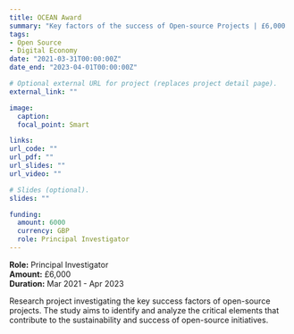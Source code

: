 ```yaml
---
title: OCEAN Award
summary: "Key factors of the success of Open-source Projects | £6,000 | Principal Investigator"
tags:
- Open Source
- Digital Economy
date: "2021-03-31T00:00:00Z"
date_end: "2023-04-01T00:00:00Z"

# Optional external URL for project (replaces project detail page).
external_link: ""

image:
  caption: 
  focal_point: Smart

links:
url_code: ""
url_pdf: ""
url_slides: ""
url_video: ""

# Slides (optional).
slides: ""

funding:
  amount: 6000
  currency: GBP
  role: Principal Investigator
---
```


**Role:** Principal Investigator  
**Amount:** £6,000  
**Duration:** Mar 2021 - Apr 2023

Research project investigating the key success factors of open-source projects. The study aims to identify and analyze the critical elements that contribute to the sustainability and success of open-source initiatives.
